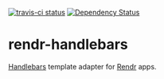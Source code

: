 [![travis-ci status](https://secure.travis-ci.org/airbnb/rendr-handlebars.png)](http://travis-ci.org/#!/airbnb/rendr-handlebars/builds)
[![Dependency Status](https://david-dm.org/airbnb/rendr-handlebars.png)](https://david-dm.org/airbnb/rendr-handlebars)

rendr-handlebars
================

[Handlebars](http://handlebarsjs.com/) template adapter for [Rendr](https://github.com/airbnb/rendr) apps.

